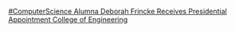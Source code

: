 [#ComputerScience Alumna Deborah Frincke Receives Presidential Appointment   College of Engineering](https://qi.tc/qi/111971)